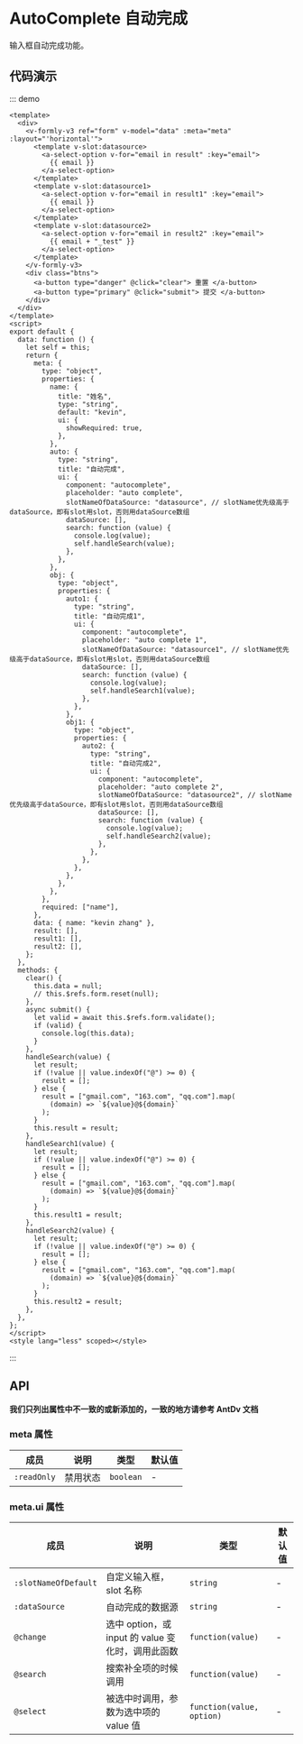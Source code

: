 # AutoComplete 自动完成

输入框自动完成功能。

## 代码演示

::: demo

```vue
<template>
  <div>
    <v-formly-v3 ref="form" v-model="data" :meta="meta" :layout="'horizontal'">
      <template v-slot:datasource>
        <a-select-option v-for="email in result" :key="email">
          {{ email }}
        </a-select-option>
      </template>
      <template v-slot:datasource1>
        <a-select-option v-for="email in result1" :key="email">
          {{ email }}
        </a-select-option>
      </template>
      <template v-slot:datasource2>
        <a-select-option v-for="email in result2" :key="email">
          {{ email + "_test" }}
        </a-select-option>
      </template>
    </v-formly-v3>
    <div class="btns">
      <a-button type="danger" @click="clear"> 重置 </a-button>
      <a-button type="primary" @click="submit"> 提交 </a-button>
    </div>
  </div>
</template>
<script>
export default {
  data: function () {
    let self = this;
    return {
      meta: {
        type: "object",
        properties: {
          name: {
            title: "姓名",
            type: "string",
            default: "kevin",
            ui: {
              showRequired: true,
            },
          },
          auto: {
            type: "string",
            title: "自动完成",
            ui: {
              component: "autocomplete",
              placeholder: "auto complete",
              slotNameOfDataSource: "datasource", // slotName优先级高于dataSource，即有slot用slot，否则用dataSource数组
              dataSource: [],
              search: function (value) {
                console.log(value);
                self.handleSearch(value);
              },
            },
          },
          obj: {
            type: "object",
            properties: {
              auto1: {
                type: "string",
                title: "自动完成1",
                ui: {
                  component: "autocomplete",
                  placeholder: "auto complete 1",
                  slotNameOfDataSource: "datasource1", // slotName优先级高于dataSource，即有slot用slot，否则用dataSource数组
                  dataSource: [],
                  search: function (value) {
                    console.log(value);
                    self.handleSearch1(value);
                  },
                },
              },
              obj1: {
                type: "object",
                properties: {
                  auto2: {
                    type: "string",
                    title: "自动完成2",
                    ui: {
                      component: "autocomplete",
                      placeholder: "auto complete 2",
                      slotNameOfDataSource: "datasource2", // slotName优先级高于dataSource，即有slot用slot，否则用dataSource数组
                      dataSource: [],
                      search: function (value) {
                        console.log(value);
                        self.handleSearch2(value);
                      },
                    },
                  },
                },
              },
            },
          },
        },
        required: ["name"],
      },
      data: { name: "kevin zhang" },
      result: [],
      result1: [],
      result2: [],
    };
  },
  methods: {
    clear() {
      this.data = null;
      // this.$refs.form.reset(null);
    },
    async submit() {
      let valid = await this.$refs.form.validate();
      if (valid) {
        console.log(this.data);
      }
    },
    handleSearch(value) {
      let result;
      if (!value || value.indexOf("@") >= 0) {
        result = [];
      } else {
        result = ["gmail.com", "163.com", "qq.com"].map(
          (domain) => `${value}@${domain}`
        );
      }
      this.result = result;
    },
    handleSearch1(value) {
      let result;
      if (!value || value.indexOf("@") >= 0) {
        result = [];
      } else {
        result = ["gmail.com", "163.com", "qq.com"].map(
          (domain) => `${value}@${domain}`
        );
      }
      this.result1 = result;
    },
    handleSearch2(value) {
      let result;
      if (!value || value.indexOf("@") >= 0) {
        result = [];
      } else {
        result = ["gmail.com", "163.com", "qq.com"].map(
          (domain) => `${value}@${domain}`
        );
      }
      this.result2 = result;
    },
  },
};
</script>
<style lang="less" scoped></style>
```

:::

## API

**我们只列出属性中不一致的或新添加的，一致的地方请参考 AntDv 文档**

### meta 属性

| 成员        | 说明     | 类型      | 默认值 |
| ----------- | -------- | --------- | ------ |
| `:readOnly` | 禁用状态 | `boolean` | -      |

### meta.ui 属性

| 成员                 | 说明                                              | 类型                      | 默认值 |
| -------------------- | ------------------------------------------------- | ------------------------- | ------ |
| `:slotNameOfDefault` | 自定义输入框，slot 名称                           | `string`                  | -      |
| `:dataSource`        | 自动完成的数据源                                  | `string`                  | -      |
| `@change`            | 选中 option，或 input 的 value 变化时，调用此函数 | `function(value)`         | -      |
| `@search`            | 搜索补全项的时候调用                              | `function(value)`         | -      |
| `@select`            | 被选中时调用，参数为选中项的 value 值             | `function(value, option)` | -      |
